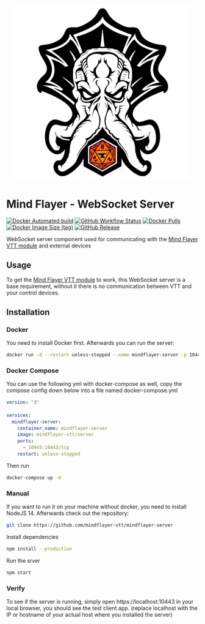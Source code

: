 <div align="center">
<img width="460" src="https://raw.githubusercontent.com/mindflayer-vtt/mindflayer-server/main/.github/foundryvtt-mindflayer-logo.png">
</div>

# Mind Flayer - WebSocket Server
[![Docker Automated build](https://img.shields.io/badge/docker%20build-automated-brightgreen)](https://github.com/mindflayer-vtt/mindflayer-server/actions) [![GitHub Workflow Status](https://img.shields.io/github/workflow/status/mindflayer-vtt/mindflayer-server/Docker)](https://github.com/mindflayer-vtt/mindflayer-server/actions) [![Docker Pulls](https://img.shields.io/docker/pulls/mindflayervtt/server)](https://hub.docker.com/r/mindflayervtt/server) [![Docker Image Size (tag)](https://img.shields.io/docker/image-size/mindflayervtt/server/latest)](https://hub.docker.com/r/mindflayervtt/server) [![GitHub Release](https://img.shields.io/github/release/mindflayer-vtt/mindflayer-server.svg)](https://github.com/mindflayer-vtt/mindflayer-server/releases/latest)

WebSocket server component used for communicating with the [Mind Flayer VTT module](https://github.com/mindflayer-vtt/foundryvtt-mindflayer) and external devices

## Usage

To get the [Mind Flayer VTT module](https://github.com/mindflayer-vtt/foundryvtt-mindflayer) to work, this WebSocket server is a base requirement, without it there is no communication between VTT and your control devices.

## Installation

### Docker

You need to install Docker first. Afterwards you can run the server:

```sh
docker run -d --restart unless-stopped --name mindflayer-server -p 10443:10443 mindflayer-vtt/server
```

### Docker Compose

You can use the following yml with docker-compose as well, copy the compose config down below into a file named docker-compose.yml

```yml
version: "3"

services:
  mindflayer-server:
    container_name: mindflayer-server
    image: mindflayer-vtt/server
    ports:
      - 10443:10443/tcp
    restart: unless-stopped
```

Then run

```sh
docker-compose up -d
```

### Manual

If you want to run it on your machine without docker, you need to install NodeJS 14. Afterwards check out the repository:

```sh
git clone https://github.com/mindflayer-vtt/mindflayer-server
```

Install dependencies

```sh
npm install --production
```

Run the srver

```sh
npm start
```

### Verify

To see if the server is running, simply open https://localhost:10443 in your local browser, you should see the test client app. (replace localhost with the IP or hostname of your actual host where you installed the server)
